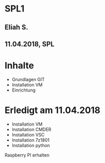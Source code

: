 # SPL1
## Eliah S.
## 11.04.2018, SPL


# Inhalte
* Grundlagen GIT
* Installation VM
* Einrichtung

# Erledigt am 11.04.2018
+ Installation VM
+ Installation CMDER
+ Installation VSC
+ Installation 7z1801
+ Installation python

Raspberry PI erhalten
